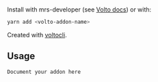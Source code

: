 # <volto-addon-name>

<volto-addon-description>
  
Install with mrs-developer (see [Volto docs](https://docs.voltocms.com/customizing/add-ons/)) or with:

```bash
yarn add <volto-addon-name>
```

Created with [voltocli](https://github.com/nzambello/voltocli).

## Usage

`Document your addon here`

